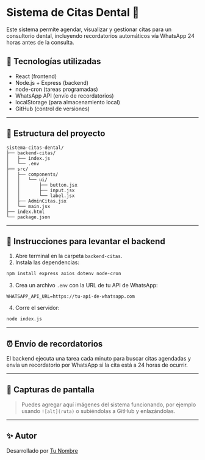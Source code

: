 
# Sistema de Citas Dental 🦷

Este sistema permite agendar, visualizar y gestionar citas para un consultorio dental, incluyendo recordatorios automáticos vía WhatsApp 24 horas antes de la consulta.

## 🧩 Tecnologías utilizadas

- React (frontend)
- Node.js + Express (backend)
- node-cron (tareas programadas)
- WhatsApp API (envío de recordatorios)
- localStorage (para almacenamiento local)
- GitHub (control de versiones)

---

## 📂 Estructura del proyecto

```
sistema-citas-dental/
├── backend-citas/
│   ├── index.js
│   └── .env
├── src/
│   ├── components/
│   │   └── ui/
│   │       ├── button.jsx
│   │       ├── input.jsx
│   │       └── label.jsx
│   ├── AdminCitas.jsx
│   └── main.jsx
├── index.html
└── package.json
```

---

## 🚀 Instrucciones para levantar el backend

1. Abre terminal en la carpeta `backend-citas`.
2. Instala las dependencias:

```bash
npm install express axios dotenv node-cron
```

3. Crea un archivo `.env` con la URL de tu API de WhatsApp:

```
WHATSAPP_API_URL=https://tu-api-de-whatsapp.com
```

4. Corre el servidor:

```bash
node index.js
```

---

## ⏰ Envío de recordatorios

El backend ejecuta una tarea cada minuto para buscar citas agendadas y envía un recordatorio por WhatsApp si la cita está a 24 horas de ocurrir.

---

## 📸 Capturas de pantalla

> Puedes agregar aquí imágenes del sistema funcionando, por ejemplo usando `![alt](ruta)` o subiéndolas a GitHub y enlazándolas.

---

## ✨ Autor

Desarrollado por [Tu Nombre](https://github.com/tuusuario)
